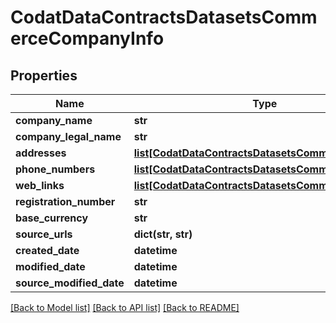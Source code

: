 # CodatDataContractsDatasetsCommerceCompanyInfo

## Properties
Name | Type | Description | Notes
------------ | ------------- | ------------- | -------------
**company_name** | **str** |  | [optional] 
**company_legal_name** | **str** |  | [optional] 
**addresses** | [**list[CodatDataContractsDatasetsCommerceAddress]**](CodatDataContractsDatasetsCommerceAddress.md) |  | [optional] 
**phone_numbers** | [**list[CodatDataContractsDatasetsCommercePhone]**](CodatDataContractsDatasetsCommercePhone.md) |  | [optional] 
**web_links** | [**list[CodatDataContractsDatasetsCommerceWebLink]**](CodatDataContractsDatasetsCommerceWebLink.md) |  | [optional] 
**registration_number** | **str** |  | [optional] 
**base_currency** | **str** |  | [optional] 
**source_urls** | **dict(str, str)** |  | [optional] 
**created_date** | **datetime** |  | [optional] 
**modified_date** | **datetime** |  | [optional] 
**source_modified_date** | **datetime** |  | [optional] 

[[Back to Model list]](../README.md#documentation-for-models) [[Back to API list]](../README.md#documentation-for-api-endpoints) [[Back to README]](../README.md)

